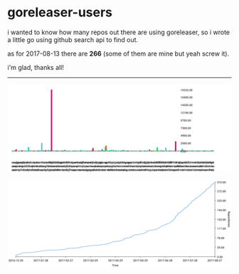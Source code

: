 # goreleaser-users

i wanted to know how many repos out there are using goreleaser, so
i wrote a little go using github search api to find out.

as for 2017-08-13 there are **266** (some of them are mine but yeah screw it).

i'm glad, thanks all!

----

![stars](https://raw.githubusercontent.com/caarlos0/goreleaser-users/master/stars.svg)

![repos](https://raw.githubusercontent.com/caarlos0/goreleaser-users/master/repos.svg)
